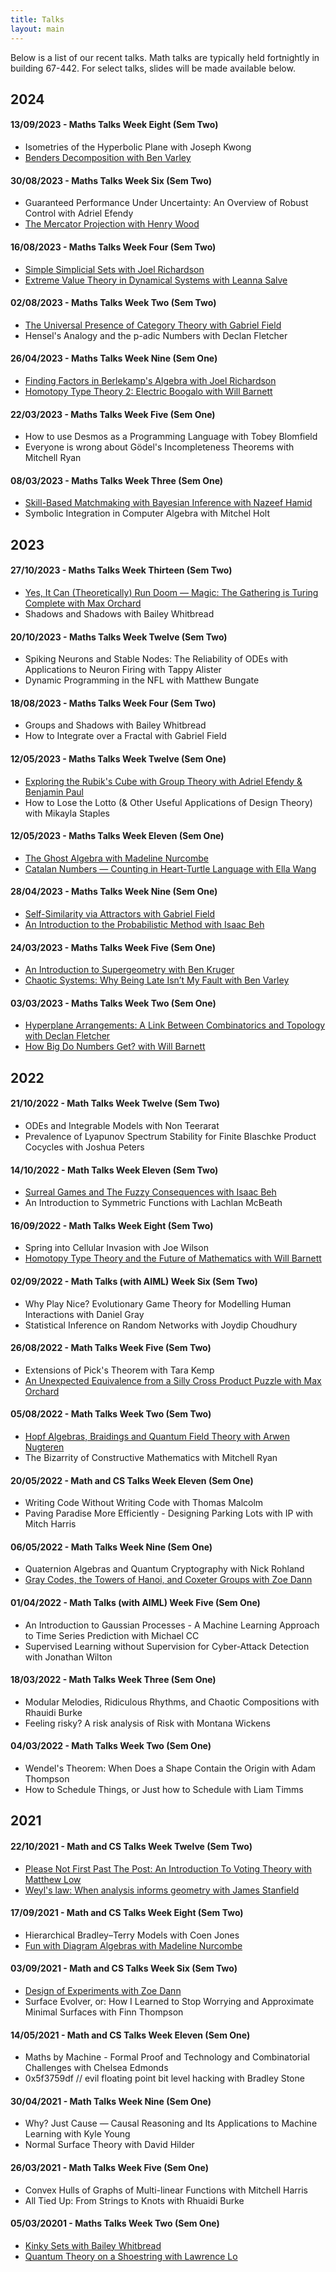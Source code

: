 ```yaml
---
title: Talks
layout: main
---
```


Below is a list of our recent talks. Math talks are typically held fortnightly in building 67-442. For select talks, slides will be made available below. 

## 2024

#### 13/09/2023 - Maths Talks Week Eight (Sem Two)
 * Isometries of the Hyperbolic Plane with Joseph Kwong
 * [Benders Decomposition with Ben Varley](/assets/slides/2024/wk8_ben_varley.pdf)

#### 30/08/2023 - Maths Talks Week Six (Sem Two)
 * Guaranteed Performance Under Uncertainty: An Overview of Robust Control with Adriel Efendy
 * [The Mercator Projection with Henry Wood](/assets/slides/2024/wk6_henry_wood.pdf)

#### 16/08/2023 - Maths Talks Week Four (Sem Two)
 * [Simple Simplicial Sets with Joel Richardson](/assets/slides/2024/wk4_joel_richardson.pdf)
 * [Extreme Value Theory in Dynamical Systems with Leanna Salve](/assets/slides/2024/wk4_leanna_salve.pptx)

#### 02/08/2023 - Maths Talks Week Two (Sem Two)
 * [The Universal Presence of Category Theory with Gabriel Field](/assets/slides/2024/wk2_gabriel_field.pdf)
 * Hensel's Analogy and the p-adic Numbers with Declan Fletcher

#### 26/04/2023 - Maths Talks Week Nine (Sem One)
 * [Finding Factors in Berlekamp's Algebra with Joel Richardson](/assets/slides/2024/wk9_joel_richardson.pdf)
 * [Homotopy Type Theory 2: Electric Boogalo with Will Barnett](/assets/slides/2024/wk9_will_barnett.pdf)

#### 22/03/2023 - Maths Talks Week Five (Sem One)
 * How to use Desmos as a Programming Language with Tobey Blomfield
 * Everyone is wrong about Gödel's Incompleteness Theorems with Mitchell Ryan

#### 08/03/2023 - Maths Talks Week Three (Sem One)
 * [Skill-Based Matchmaking with Bayesian Inference with Nazeef Hamid](/assets/slides/2024/wk3_nazeef_hamid.pdf)
 * Symbolic Integration in Computer Algebra with Mitchel Holt

## 2023

#### 27/10/2023 - Maths Talks Week Thirteen (Sem Two)
 * [Yes, It Can (Theoretically) Run Doom — Magic: The Gathering is Turing Complete with Max Orchard](/assets/slides/2023/wk13_max_orchard.pdf)
 * Shadows and Shadows with Bailey Whitbread

#### 20/10/2023 - Maths Talks Week Twelve (Sem Two)
 * Spiking Neurons and Stable Nodes: The Reliability of ODEs with Applications to Neuron Firing with Tappy Alister
 * Dynamic Programming in the NFL with Matthew Bungate

#### 18/08/2023 - Maths Talks Week Four (Sem Two)
 * Groups and Shadows with Bailey Whitbread
 * How to Integrate over a Fractal with Gabriel Field

#### 12/05/2023 - Maths Talks Week Twelve (Sem One)
 * [Exploring the Rubik's Cube with Group Theory with Adriel Efendy & Benjamin Paul](/assets/slides/2023/wk12_adriel_efendy_benjamin_paul.pdf)
 * How to Lose the Lotto (& Other Useful Applications of Design Theory) with Mikayla Staples

#### 12/05/2023 - Maths Talks Week Eleven (Sem One)
 * [The Ghost Algebra with Madeline Nurcombe](/assets/slides/2023/wk11_madeline_nurcombe.pdf)
 * [Catalan Numbers — Counting in Heart-Turtle Language with Ella Wang](/assets/slides/2023/wk11_ella_wang.pdf)

#### 28/04/2023 - Maths Talks Week Nine (Sem One)
 * [Self-Similarity via Attractors with Gabriel Field](/assets/slides/2023/wk9_gabriel_field.pdf)
 * [An Introduction to the Probabilistic Method with Isaac Beh](https://github.com/49Indium/MathsTalk-ProbabilisticMethod)

#### 24/03/2023 - Maths Talks Week Five (Sem One)
 * [An Introduction to Supergeometry with Ben Kruger](/assets/slides/2023/wk5_ben_kruger.pdf)
 * [Chaotic Systems: Why Being Late Isn’t My Fault with Ben Varley](/assets/slides/2023/wk5_ben_varley.pdf)

#### 03/03/2023 - Maths Talks Week Two (Sem One)
 * [Hyperplane Arrangements: A Link Between Combinatorics and Topology with Declan Fletcher](/assets/slides/2023/wk2_declan_fletcher.pdf)
 * [How Big Do Numbers Get? with Will Barnett](/assets/slides/2023/wk2_will_barnett.pdf)

## 2022

#### 21/10/2022 - Math Talks Week Twelve (Sem Two)
 * ODEs and Integrable Models with Non Teerarat
 * Prevalence of Lyapunov Spectrum Stability for Finite Blaschke Product Cocycles with Joshua Peters

#### 14/10/2022 - Math Talks Week Eleven (Sem Two)
 * [Surreal Games and The Fuzzy Consequences with Isaac Beh](https://github.com/49Indium/MathsTalk-CombinatorialGameTheory)
 * An Introduction to Symmetric Functions with Lachlan McBeath

#### 16/09/2022 - Math Talks Week Eight (Sem Two)
 * Spring into Cellular Invasion with Joe Wilson
 * [Homotopy Type Theory and the Future of Mathematics with Will Barnett](/assets/slides/2022/Homotopy-Type-Theory-Will-Barnett.pdf)

#### 02/09/2022 - Math Talks (with AIML) Week Six (Sem Two)
 * Why Play Nice? Evolutionary Game Theory for Modelling Human Interactions with Daniel Gray
 * Statistical Inference on Random Networks with Joydip Choudhury

#### 26/08/2022 - Math Talks Week Five (Sem Two)
 * Extensions of Pick's Theorem with Tara Kemp
 * [An Unexpected Equivalence from a Silly Cross Product Puzzle with Max Orchard](/assets/slides/2022/Cross-Product-Puzzle-Max-Orchard.pdf)

#### 05/08/2022 - Math Talks Week Two (Sem Two)
 * [Hopf Algebras, Braidings and Quantum Field Theory with Arwen Nugteren](/assets/slides/2022/Hopf-Algebra-Arwen-Nugteren.pdf)
 * The Bizarrity of Constructive Mathematics with Mitchell Ryan
#### 20/05/2022 - Math and CS Talks Week Eleven (Sem One)
 * Writing Code Without Writing Code with Thomas Malcolm
 * Paving Paradise More Efficiently - Designing Parking Lots with IP with Mitch Harris

#### 06/05/2022 - Math Talks Week Nine (Sem One)
 * Quaternion Algebras and Quantum Cryptography with Nick Rohland
 * [Gray Codes, the Towers of Hanoi, and Coxeter Groups with Zoe Dann](/assets/slides/2022/Hanoi-Zoe-Dann.pdf)

#### 01/04/2022 - Math Talks (with AIML) Week Five (Sem One)
 * An Introduction to Gaussian Processes - A Machine Learning Approach to Time Series Prediction with Michael CC
 * Supervised Learning without Supervision for Cyber-Attack Detection with Jonathan Wilton

#### 18/03/2022 - Math Talks Week Three (Sem One)
 * Modular Melodies, Ridiculous Rhythms, and Chaotic Compositions with Rhauidi Burke
 * Feeling risky? A risk analysis of Risk with Montana Wickens

#### 04/03/2022 - Math Talks Week Two (Sem One)
 * Wendel's Theorem: When Does a Shape Contain the Origin with Adam Thompson
 * How to Schedule Things, or Just how to Schedule with Liam Timms

## 2021

#### 22/10/2021 - Math and CS Talks Week Twelve (Sem Two)
 * [Please Not First Past The Post: An Introduction To Voting Theory with Matthew Low](/assets/slides/2021/Voting-Matthew-Low.pdf)
 * [Weyl's law: When analysis informs geometry with James Stanfield](/assets/slides/2021/Weyls-Law-James-Stanfield.pdf)

#### 17/09/2021 - Math and CS Talks Week Eight (Sem Two)
 * Hierarchical Bradley–Terry Models with Coen Jones
 * [Fun with Diagram Algebras with Madeline Nurcombe](/assets/slides/2021/Fun-With-Diagram-Algebras-Madeline-Nurcombe.pdf)

#### 03/09/2021 - Math and CS Talks Week Six (Sem Two)
 * [Design of Experiments with Zoe Dann](/assets/slides/2021/Design-Theory-Zoe-Dann.pdf)
 * Surface Evolver, or: How I Learned to Stop Worrying and Approximate Minimal Surfaces with Finn Thompson

#### 14/05/2021 - Math and CS Talks Week Eleven (Sem One)
 * Maths by Machine - Formal Proof and Technology and Combinatorial Challenges with Chelsea Edmonds 
 * 0x5f3759df // evil floating point bit level hacking with Bradley Stone

#### 30/04/2021 - Math Talks Week Nine (Sem One)
 * Why? Just Cause — Causal Reasoning and Its Applications to Machine Learning with Kyle Young
 * Normal Surface Theory with David Hilder

#### 26/03/2021 - Math Talks Week Five (Sem One)
 * Convex Hulls of Graphs of Multi-linear Functions with Mitchell Harris
 * All Tied Up: From Strings to Knots with Rhuaidi Burke

#### 05/03/20201 - Maths Talks Week Two (Sem One)
 * [Kinky Sets with Bailey Whitbread](/assets/slides/2021/Kinky-Sets-Bailey-Whitbread.pdf)
 * [Quantum Theory on a Shoestring with Lawrence Lo](/assets/slides/2021/Quantum-Theory-in-a-Shoe-String-Lawrence-Lo.pdf)
